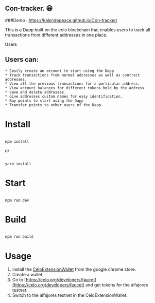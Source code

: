 ## Con-tracker. :smile: 
###Demo : https://kalondepeace.github.io/Con-tracker/

This is a Dapp built on the celo blockchain that enables users to track all transactions from different addresses in one place. 

Users
    
    
 ## Users can:
    * Easily create an account to start using the Dapp
    * Track transactions from normal addresses as well as contract addresses.
    * View all the previous transactions for a particular address.
    * View account balances for different tokens held by the address
    * Save and delete addresses.
    * Give addresses custom names for easy identification.
    * Buy points to start using the Dapp
    * Transfer points to other users of the Dapp.
   



# Install

```

npm install

```

or 

```

yarn install

```

# Start

```

npm run dev

```

# Build

```

npm run build

```
# Usage
1. Install the [CeloExtensionWallet](https://chrome.google.com/webstore/detail/celoextensionwallet/kkilomkmpmkbdnfelcpgckmpcaemjcdh?hl=en) from the google chrome store.
2. Create a wallet.
3. Go to [https://celo.org/developers/faucet](https://celo.org/developers/faucet) and get tokens for the alfajores testnet.
4. Switch to the alfajores testnet in the CeloExtensionWallet.
